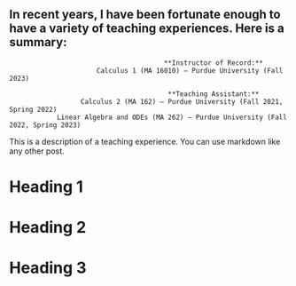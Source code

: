 In recent years, I have been fortunate enough to have a variety of teaching experiences. Here is a summary:
---
                                           **Instructor of Record:**
                          Calculus 1 (MA 16010) – Purdue University (Fall 2023)
                          
                                            **Teaching Assistant:**
                      Calculus 2 (MA 162) – Purdue University (Fall 2021, Spring 2022)
                Linear Algebra and ODEs (MA 262) – Purdue University (Fall 2022, Spring 2023)
                                          

This is a description of a teaching experience. You can use markdown like any other post.

Heading 1
======

Heading 2
======

Heading 3
======
